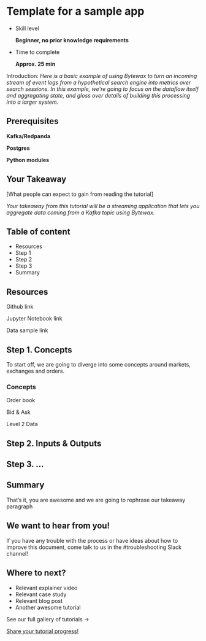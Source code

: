 # Template for a sample app

- Skill level
    
    **Beginner, no prior knowledge requirements**
    
- Time to complete
    
    **Approx. 25 min**
    

Introduction: *Here is a basic example of using Bytewax to turn an incoming stream of event logs from a hypothetical search engine into metrics over search sessions. In this example, we're going to focus on the dataflow itself and aggregating state, and gloss over details of building this processing into a larger system.*

## ****Prerequisites****

**Kafka/Redpanda**

**Postgres**

**Python modules**

## Your Takeaway

[What people can expect to gain from reading the tutorial]

*Your takeaway from this tutorial will be a streaming application that lets you aggregate data coming from a Kafka topic using Bytewax.*

## Table of content

- Resources
- Step 1
- Step 2
- Step 3
- Summary

## Resources

Github link

Jupyter Notebook link

Data sample link

## Step 1. Concepts

To start off, we are going to diverge into some concepts around markets, exchanges and orders.

### Concepts

Order book

Bid & Ask

Level 2 Data

## Step 2. ****Inputs & Outputs****

## Step 3. …

## Summary

That’s it, you are awesome and we are going to rephrase our takeaway paragraph

## We want to hear from you!

If you have any trouble with the process or have ideas about how to improve this document, come talk to us in the #troubleshooting Slack channel!

## Where to next?

- Relevant explainer video
- Relevant case study
- Relevant blog post
- Another awesome tutorial

See our full gallery of tutorials →

[Share your tutorial progress!](https://twitter.com/intent/tweet?text=I%27m%20mastering%20data%20streaming%20with%20%40bytewax!%20&url=https://bytewax.io/tutorials/&hashtags=Bytewax,Tutorials)
